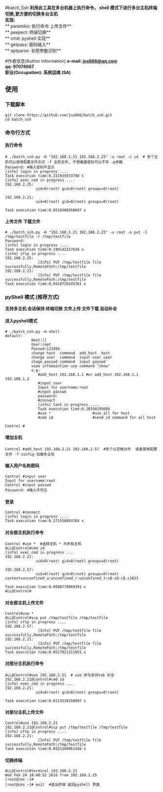 #batch_Ssh
**利用此工具在多台机器上执行命令， shell 模式下进行多台主机终端切换,更方便的切换多台主机**<br>
**实现:**<br>
**     paramiko: 执行命令 上传文件**<br>
**     pexpect: 终端切换**<br>
**     cmd: pyshell 实现** <br>
**     getpass: 密码输入** <br>
**     optparse: 长短参数识别**

#作者信息(Author Information)
**e-mail: jos666@qq.com <br>
qq: 97074667      <br>
职业(Occupation): 系统运维 (SA)**<br>

## 使用

### 下载脚本
```
git clone https://github.com/jos666/batch_ssh.git
cd batch_ssh
```

### 命令行方式
#### 执行命令
```
# ./batch_ssh.py -H "192.168.2.21 192.168.2.25" -u root -c id  # 多个主机可以使用配置文件方式 -f 主机文件, 不想暴露密码可以不写 -p参数
Password: #输入密码不显示
[info] login in progress ....  
Task execution time:0.221935033798 s
[info] exec_cmd in progress ....
192.168.2.25:
              uid=0(root) gid=0(root) groups=0(root)

192.168.2.21:
              uid=0(root) gid=0(root) groups=0(root)

Task execution time:0.0510380268097 s

```
#### 上传文件 下载文件
```
# ./batch_ssh.py -H "192.168.2.21 192.168.2.25" -u root -o put -l /tmp/testfile -r /tmp/testfile
Password: 
[info] login in progress ....
Task execution time:0.199142217636 s
[info] sftp in progress ....
192.168.2.25:
               [Info] PUT /tmp/testfile file successfully,RemotePath:/tmp/testfile
192.168.2.21:
               [Info] PUT /tmp/testfile file successfully,RemotePath:/tmp/testfile
Task execution time:0.0418720245361 s
```

### pyShell 模式  (推荐方式)
**支持多主机 会话保持 终端切换 文件上传 文件下载 自动补全**
#### 进入pyshell模式
```
# ./batch_ssh.py -m shell
default:
            Host:[]
            User:root
            Passwd:123456
            change host  command  add_host  host
            change user  command  input user user
            chage passwd command  input passwd
            view infomaintion use command "show"
            e.g:
               #add_host 192.168.1.1 #or add_host 192.168.1.1 192.168.1.2
               #input user
               Input for username:root
               #input passwd
               password:
               #connect
               [info] task in progress ....
               Task execution time:0.28550195694
               #use *                   #use all for host
               #cmd id                  #send id command for all host
           
Control #
```
#### 增加主机
```
Control #add_host 192.168.2.21 192.168.2.57  #多个以空格分开  或者使用配置文件 -f config 加载多主机
```
#### 输入用户名和密码
```
Control #input user
Input for username:root
Control #input passwd
Password: #输入不可见
```

#### 登录
```
Control #connect
[info] login in progress ....
Task execution time:0.271550893784 s
```
#### 对全部主机执行命令
```
Control #use *  #选择主机 * 为所有主机
ALL@Control#cmd id
[info] exec_cmd in progress ....
192.168.2.21:
              uid=0(root) gid=0(root) groups=0(root)

192.168.2.57:
              uid=0(root) gid=0(root) groups=0(root) context=unconfined_u:unconfined_r:unconfined_t:s0-s0:c0.c1023

Task execution time:0.0580770969391 s
ALL@Control#
```
#### 对全部主机上传文件
```
Control#use *
ALL@Control#scp put /tmp/testfile /tmp/testfile
[info] sftp in progress ....
192.168.2.57:
               [Info] PUT /tmp/testfile file successfully,RemotePath:/tmp/testfile
192.168.2.21:
               [Info] PUT /tmp/testfile file successfully,RemotePath:/tmp/testfile
Task execution time:0.0517821311951 s
```

#### 对部分主机执行命令
```
ALL@Control#use 192.168.2.21  # use 命令支持tab 补全
192.168.2.21@Control#cmd id
[info] exec_cmd in progress ....
192.168.2.21:
              uid=0(root) gid=0(root) groups=0(root)

Task execution time:0.0113530158997 s
```

#### 对部分主机上传文件
```
Control#use 192.168.2.21
192.168.2.21@Control#scp put /tmp/testfile /tmp/testfile
[info] sftp in progress ....
192.168.2.21:
               [Info] PUT /tmp/testfile file successfully,RemotePath:/tmp/testfile
Task execution time:0.0151340961456 s
```

#### 切换终端
```
ALL@Control#terminal 192.168.2.21
Wed Feb 24 18:40:52 2016 from 192.168.2.25
[root@cms ~]# 
[root@cms ~]# exit  #退出终端 返回pyshell 界面
```
